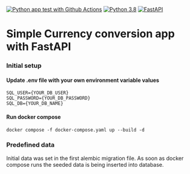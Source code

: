 [![Python app test with Github Actions](https://github.com/RKAnonymous/currency-fastapi/actions/workflows/ci.yml/badge.svg)](https://github.com/RKAnonymous/currency-fastapi/actions/workflows/ci.yml)
[![Python 3.8](https://img.shields.io/badge/python-3.8-blue.svg?logo=Python&logoColor=yellow)](https://www.python.org/downloads/release/python-360/)
[![FastAPI](https://img.shields.io/badge/FastAPI-0.85.0-009688.svg?style=flat&logo=FastAPI&logoColor=white)](https://fastapi.tiangolo.com)

# Simple Currency conversion app with FastAPI


### Initial setup
#### Update .env file with your own environment variable values

    SQL_USER={YOUR_DB_USER}
    SQL_PASSWORD={YOUR_DB_PASSWORD}
    SQL_DB={YOUR_DB_NAME}

#### Run docker compose

    docker compose -f docker-compose.yaml up --build -d


### Predefined data

Initial data was set in the first alembic migration file.
As soon as docker compose runs the seeded data is being inserted into database.